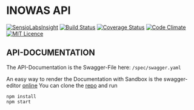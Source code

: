 # INOWAS API

[![SensioLabsInsight](https://insight.sensiolabs.com/projects/dbc76ad5-719f-4b3a-a3c0-5b9848309e90/mini.png)](https://insight.sensiolabs.com/projects/dbc76ad5-719f-4b3a-a3c0-5b9848309e90)
[![Build Status](https://travis-ci.org/inowas/inowas.svg?branch=dev)](https://travis-ci.org/inowas/inowas)
[![Coverage Status](https://coveralls.io/repos/github/inowas/inowas/badge.svg?branch=dev)](https://coveralls.io/github/inowas/inowas?branch=dev)
[![Code Climate](https://codeclimate.com/github/inowas/inowas/badges/gpa.svg)](https://codeclimate.com/github/inowas/inowas)
[![MIT Licence](https://badges.frapsoft.com/os/mit/mit.svg?v=103)](https://opensource.org/licenses/mit-license.php)


## API-DOCUMENTATION

The API-Documentation is the Swagger-File here: `/spec/swagger.yaml`

An easy way to render the Documentation with Sandbox is the swagger-editor [online](http://editor.swagger.io/#/)
You can clone the [repo](https://github.com/swagger-api/swagger-editor) and run

```
npm install
npm start
```
